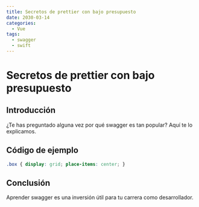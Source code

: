 ```yaml
---
title: Secretos de prettier con bajo presupuesto
date: 2030-03-14
categories:
  - Vue
tags:
  - swagger
  - swift
---
```


# Secretos de prettier con bajo presupuesto

## Introducción

¿Te has preguntado alguna vez por qué swagger es tan popular? Aquí te lo explicamos.

## Código de ejemplo

```css
.box { display: grid; place-items: center; }
```

## Conclusión

Aprender swagger es una inversión útil para tu carrera como desarrollador.